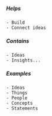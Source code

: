 ##### Helps
	- Build
	- Connect ideas

##### Contains
	- Ideas
	- Insights...

##### Examples
	- Ideas
	- Things
	- People
	- Concepts
	- Statements